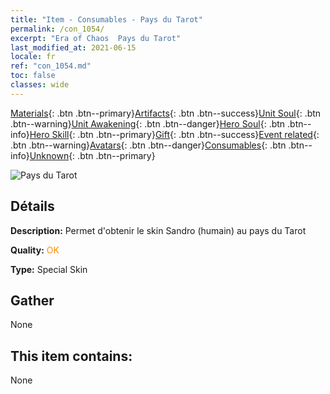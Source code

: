 ```yaml
---
title: "Item - Consumables - Pays du Tarot"
permalink: /con_1054/
excerpt: "Era of Chaos  Pays du Tarot"
last_modified_at: 2021-06-15
locale: fr
ref: "con_1054.md"
toc: false
classes: wide
---
```

 [Materials](/ItemsFR/){: .btn .btn--primary}[Artifacts](/ItemsFR/Artifacts/){: .btn .btn--success}[Unit Soul](/ItemsFR/UnitSoul/){: .btn .btn--warning}[Unit Awakening](/ItemsFR/UnitAwakening/){: .btn .btn--danger}[Hero Soul](/ItemsFR/HeroSoul/){: .btn .btn--info}[Hero Skill](/ItemsFR/HeroSkill/){: .btn .btn--primary}[Gift](/ItemsFR/Gift/){: .btn .btn--success}[Event related](/ItemsFR/Events/){: .btn .btn--warning}[Avatars](/ItemsFR/Avatars/){: .btn .btn--danger}[Consumables](/ItemsFR/Consumables/){: .btn .btn--info}[Unknown](/ItemsFR/Unknown/){: .btn .btn--primary}

 ![Pays du Tarot](/images/h/h_HumanSandro3.jpg)

## Détails
 **Description:** Permet d'obtenir le skin Sandro (humain) au pays du Tarot

 **Quality:** <span style="color: #FF8C00">OK</span>

 **Type:** Special Skin

## Gather

  None

## This item contains:

  None

